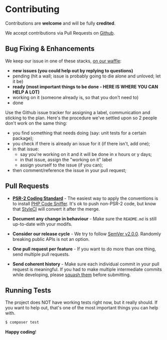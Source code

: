 # Contributing

Contributions are **welcome** and will be fully **credited**.

We accept contributions via Pull Requests on [Github](https://github.com/laravel-backpack/crud).


## Bug Fixing & Enhancements

We keep our issue in one of these stacks, [on our waffle](https://waffle.io/Laravel-Backpack/crud):
- **new issues (you could help out by replying to questions)**
- pending (hit a wall; issue is probably going to die alone and unloved; let it be)
- **ready (most important things to be done - HERE IS WHERE YOU CAN HELP A LOT)**
- working on it (someone already is, so that you don't need to)
- done


Use the Github issue tracker for assigning a label, communication and sticking to the plan. 
Here's the procedure we've settled upon so 2 people don't work on the same thing:
- you find something that needs doing (say: unit tests for a certain package);
- you check if there is already an issue for it (if there isn't, add one);
- in that issue:
   - say you're working on it and it will be done in x hours or y days; 
   - in that issue, assign the "working on it" label
   - assign yourself to the issue (if you can);
- then comment/reference the issue in your pull request;


## Pull Requests

- **[PSR-2 Coding Standard](https://github.com/php-fig/fig-standards/blob/master/accepted/PSR-2-coding-style-guide.md)** - The easiest way to apply the conventions is to install [PHP Code Sniffer](http://pear.php.net/package/PHP_CodeSniffer). It's ok to push non-PSR-2 code, but know that [StyleCI](https://styleci.io/) will convert it after the merge. 

- **Document any change in behaviour** - Make sure the `README.md` is still up-to-date with your modifs.

- **Consider our release cycle** - We try to follow [SemVer v2.0.0](http://semver.org/). Randomly breaking public APIs is not an option.

- **One pull request per feature** - If you want to do more than one thing, send multiple pull requests.

- **Send coherent history** - Make sure each individual commit in your pull request is meaningful. If you had to make multiple intermediate commits while developing, please [squash them](http://www.git-scm.com/book/en/v2/Git-Tools-Rewriting-History#Changing-Multiple-Commit-Messages) before submitting.




## Running Tests

The project does NOT have working tests right now, but it really should. If you want to help out, that's one of the most important things you can help with. 

``` bash
$ composer test
```


**Happy coding**!

